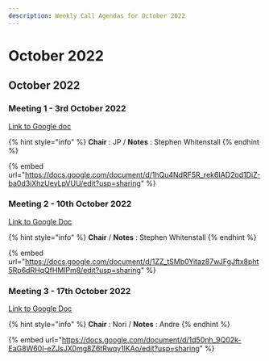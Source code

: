 ```yaml
---
description: Weekly Call Agendas for October 2022
---
```


# October 2022

## October 2022

### Meeting 1 - 3rd October 2022

[Link to Google doc](https://docs.google.com/document/d/1hQu4NdRF5R\_rek6IAD2od1DiZ-ba0d3iXhzUeyLpVUU/edit?usp=sharing)&#x20;

{% hint style="info" %}
**Chair** : JP / **Notes** : Stephen Whitenstall
{% endhint %}

{% embed url="https://docs.google.com/document/d/1hQu4NdRF5R_rek6IAD2od1DiZ-ba0d3iXhzUeyLpVUU/edit?usp=sharing" %}

### Meeting 2 - 10th October 2022

[Link to Google Doc](https://docs.google.com/document/d/1ZZ\_tSMb0Yitaz87wJFgJftx8pht5Rp6dRHqQfHMlPm8/edit?usp=sharing)&#x20;

{% hint style="info" %}
**Chair** / **Notes** : Stephen Whitenstall
{% endhint %}

{% embed url="https://docs.google.com/document/d/1ZZ_tSMb0Yitaz87wJFgJftx8pht5Rp6dRHqQfHMlPm8/edit?usp=sharing" %}

### Meeting 3 - 17th October 2022

[Link to Google Doc](https://docs.google.com/document/d/1d50nh\_9Q02k-EaG8W60I-eZJsJX0mg8Z6tRwqy1lKAo/edit?usp=sharing)

{% hint style="info" %}
**Chair** : Nori / **Notes** : Andre&#x20;
{% endhint %}

{% embed url="https://docs.google.com/document/d/1d50nh_9Q02k-EaG8W60I-eZJsJX0mg8Z6tRwqy1lKAo/edit?usp=sharing" %}

